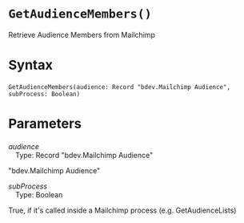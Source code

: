 <style>.page-header{margin:0 auto;font-family: Segoe UI Semibold;font-size: 10px;}.page-footer{margin-left: 50px;font-family:Segoe UI;font-size:9px}h1{font-size:28px}h2{font-size:26px}h3{font-size:23px}h4{font-size:22px}h5{font-size:20px}table{width:100%}#object-description{margin-top:-10px;margin-bottom:0px;}</style>

# `GetAudienceMembers()`

Retrieve Audience Members from Mailchimp


## Syntax

```al
GetAudienceMembers(audience: Record "bdev.Mailchimp Audience", subProcess: Boolean)
```

## Parameters

*audience*<br>
&emsp;Type: Record  "bdev.Mailchimp Audience"<br>

"bdev.Mailchimp Audience"

*subProcess*<br>
&emsp;Type: Boolean <br>

True, if it's called inside a Mailchimp process (e.g. GetAudienceLists)


